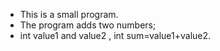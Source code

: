 * This is a small program.
* The program adds two numbers;
* int value1 and value2 , int sum=value1+value2.
